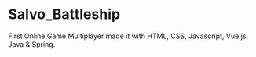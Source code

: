 # Salvo_Battleship
First Online Game Multiplayer made it with HTML, CSS, Javascript, Vue.js, Java &amp; Spring.
